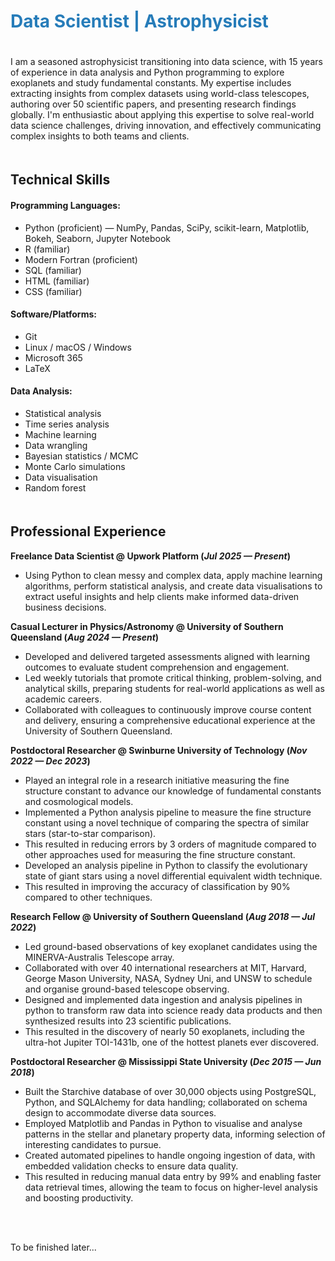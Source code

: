 <h1 style="color:#267CB9;">Data Scientist | Astrophysicist</h1>

<hr style="height:6px; visibility:hidden;" />

<p class="summary">
I am a seasoned astrophysicist transitioning into data science, with 15 years of experience in data analysis and Python programming to explore exoplanets and study fundamental constants. My expertise includes extracting insights from complex datasets using world-class telescopes, authoring over 50 scientific papers, and presenting research findings globally. I'm enthusiastic about applying this expertise to solve real-world data science challenges, driving innovation, and effectively communicating complex insights to both teams and clients.
</p>

<hr style="height:6px; visibility:hidden;" />

<h2 class="section-title">Technical Skills</h2>
<div class="skills">

  <h4>Programming Languages:</h4>
  <ul class="compact">
    <li>Python (proficient) — NumPy, Pandas, SciPy, scikit-learn, Matplotlib, Bokeh, Seaborn, Jupyter Notebook</li>
    <li>R (familiar)</li>
    <li>Modern Fortran (proficient)</li>
    <li>SQL (familiar)</li>
    <li>HTML (familiar)</li>
    <li>CSS (familiar)</li>
  </ul>

  <h4>Software/Platforms:</h4>
  <ul class="compact cols-2">
    <li>Git</li>
    <li>Linux / macOS / Windows</li>
    <li>Microsoft 365</li>
    <li>LaTeX</li>
  </ul>

  <h4>Data Analysis:</h4>
  <ul class="compact cols-2">
    <li>Statistical analysis</li>
    <li>Time series analysis</li>
    <li>Machine learning</li>
    <li>Data wrangling</li>
    <li>Bayesian statistics / MCMC</li>
    <li>Monte Carlo simulations</li>
    <li>Data visualisation</li>
    <li>Random forest</li>
  </ul>

</div>

<hr style="height:6px; visibility:hidden;" />

## Professional Experience
**Freelance Data Scientist @ Upwork Platform (_Jul 2025 — Present_)**
- Using Python to clean messy and complex data, apply machine learning algorithms, perform statistical analysis, and create data visualisations to extract useful insights and help clients make informed data-driven business decisions.

**Casual Lecturer in Physics/Astronomy @ University of Southern Queensland (_Aug 2024 — Present_)**
- Developed and delivered targeted assessments aligned with learning outcomes to evaluate student comprehension and engagement.
- Led weekly tutorials that promote critical thinking, problem-solving, and analytical skills, preparing students for real-world applications as well as academic careers.
- Collaborated with colleagues to continuously improve course content and delivery, ensuring a comprehensive educational experience at the University of Southern Queensland.

**Postdoctoral Researcher @ Swinburne University of Technology (_Nov 2022 — Dec 2023_)**
- Played an integral role in a research initiative measuring the fine structure constant to advance our knowledge of fundamental constants and cosmological models.
- Implemented a Python analysis pipeline to measure the fine structure constant using a novel technique of comparing the spectra of similar stars (star-to-star comparison).
- This resulted in reducing errors by 3 orders of magnitude compared to other approaches used for measuring the fine structure constant.
- Developed an analysis pipeline in Python to classify the evolutionary state of giant stars using a novel differential equivalent width technique.
- This resulted in improving the accuracy of classification by 90% compared to other techniques.

**Research Fellow @ University of Southern Queensland (_Aug 2018 — Jul 2022_)**
- Led ground-based observations of key exoplanet candidates using the MINERVA-Australis Telescope array.
- Collaborated with over 40 international researchers at MIT, Harvard, George Mason University, NASA, Sydney Uni, and UNSW to schedule and organise ground-based telescope observing.
- Designed and implemented data ingestion and analysis pipelines in python to transform raw data into science ready data products and then synthesized results into 23 scientific publications.
- This resulted in the discovery of nearly 50 exoplanets, including the ultra-hot Jupiter TOI-1431b, one of the hottest planets ever discovered.

**Postdoctoral Researcher @ Mississippi State University (_Dec 2015 — Jun 2018_)**
- Built the Starchive database of over 30,000 objects using PostgreSQL, Python, and SQLAlchemy for data handling; collaborated on schema design to accommodate diverse data sources.
- Employed Matplotlib and Pandas in Python to visualise and analyse patterns in the stellar and planetary property data, informing selection of interesting candidates to pursue.
- Created automated pipelines to handle ongoing ingestion of data, with embedded validation checks to ensure data quality.
- This resulted in reducing manual data entry by 99% and enabling faster data retrieval times, allowing the team to focus on higher-level analysis and boosting productivity.


<br/>
<br/>

To be finished later...
